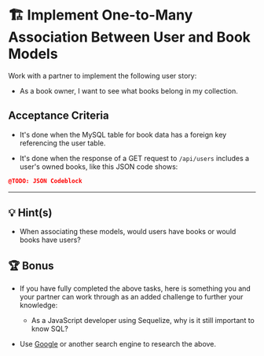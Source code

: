 # 🏗️ Implement One-to-Many Association Between User and Book Models

Work with a partner to implement the following user story:

* As a book owner, I want to see what books belong in my collection.

## Acceptance Criteria

* It's done when the MySQL table for book data has a foreign key referencing the user table.

* It's done when the response of a GET request to `/api/users` includes a user's owned books, like this JSON code shows:

```json
@TODO: JSON Codeblock
```

---

## 💡 Hint(s)

* When associating these models, would users have books or would books have users? 

## 🏆 Bonus

* If you have fully completed the above tasks, here is something you and your partner can work through as an added challenge to further your knowledge:

  * As a JavaScript developer using Sequelize, why is it still important to know SQL?

* Use [Google](https://www.google.com) or another search engine to research the above.
